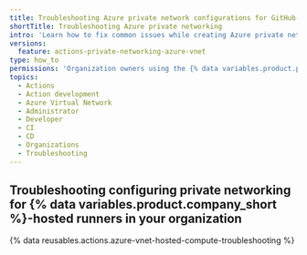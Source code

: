 ```yaml
---
title: Troubleshooting Azure private network configurations for GitHub-hosted runners in your organization
shortTitle: Troubleshooting Azure private networking
intro: 'Learn how to fix common issues while creating Azure private network configurations to use {% data variables.product.company_short %}-hosted runners with an Azure VNET.'
versions:
  feature: actions-private-networking-azure-vnet
type: how_to
permissions: 'Organization owners using the {% data variables.product.prodname_team %} plan can configure private networking for GitHub-hosted runners at the organization level.'
topics:
  - Actions
  - Action development
  - Azure Virtual Network
  - Administrator
  - Developer
  - CI
  - CD
  - Organizations
  - Troubleshooting
---
```


## Troubleshooting configuring private networking for {% data variables.product.company_short %}-hosted runners in your organization

{% data reusables.actions.azure-vnet-hosted-compute-troubleshooting %}
